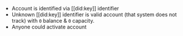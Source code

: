 - Account is identified via [[did:key]] identifier
- Unknown [[did:key]] identifier is valid account (that system does not track) with `0` balance & `0` capacity.
- Anyone could activate account